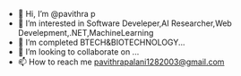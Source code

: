 - 👋 Hi, I’m @pavithra p
- 👀 I’m interested in Software Develeper,AI Researcher,Web Develepment,.NET,MachineLearning
- 🌱 I’m completed BTECH&BIOTECHNOLOGY...
- 💞️ I’m looking to collaborate on ...
- 📫 How to reach me pavithrapalani1282003@gmail.com

<!---
pavithrapri/pavithrapri is a ✨ special ✨ repository because its `README.md` (this file) appears on your GitHub profile.
You can click the Preview link to take a look at your changes.
--->
